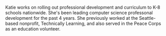 Katie works on rolling out professional development and curriculum to K-8 schools nationwide. She's been leading computer science professonal development for the past 4 years. She previously worked at the Seattle-based nonprofit, Technically Learning, and also served in the Peace Corps as an education volunteer.

